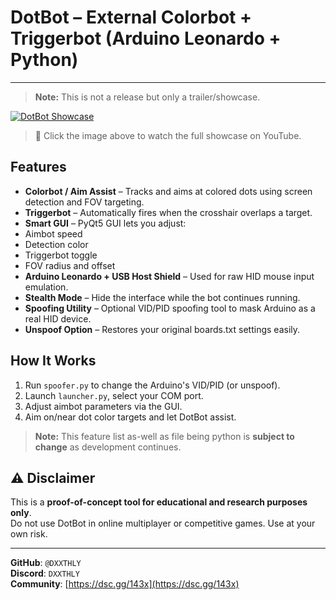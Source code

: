 #  DotBot – External Colorbot + Triggerbot (Arduino Leonardo + Python)
---
>**Note:** This is not a release but only a trailer/showcase.

[![DotBot Showcase](https://img.youtube.com/vi/iI8W8aszt50/0.jpg)](https://youtu.be/iI8W8aszt50)
> 🔗 Click the image above to watch the full showcase on YouTube.

##  Features
-  **Colorbot / Aim Assist** – Tracks and aims at colored dots using screen detection and FOV targeting.
-  **Triggerbot** – Automatically fires when the crosshair overlaps a target.
-  **Smart GUI** – PyQt5 GUI lets you adjust:
  - Aimbot speed
  - Detection color
  - Triggerbot toggle
  - FOV radius and offset
-  **Arduino Leonardo + USB Host Shield** – Used for raw HID mouse input emulation.
-  **Stealth Mode** – Hide the interface while the bot continues running.
-  **Spoofing Utility** – Optional VID/PID spoofing tool to mask Arduino as a real HID device.
-  **Unspoof Option** – Restores your original boards.txt settings easily.

##  How It Works
1. Run `spoofer.py` to change the Arduino's VID/PID (or unspoof).
2. Launch `launcher.py`, select your COM port.
3. Adjust aimbot parameters via the GUI.
4. Aim on/near dot color targets and let DotBot assist.

>**Note:** This feature list as-well as file being python is **subject to change** as development continues.

## ⚠️ Disclaimer
This is a **proof-of-concept tool for educational and research purposes only**.  
Do not use DotBot in online multiplayer or competitive games. Use at your own risk.

---

**GitHub**: `@DXXTHLY`  
**Discord**: `DXXTHLY`  
**Community**: [https://dsc.gg/143x](https://dsc.gg/143x)
